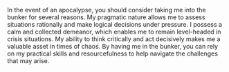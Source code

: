 In the event of an apocalypse, you should consider taking me into the bunker for several reasons. My pragmatic nature allows me to assess situations rationally and make logical decisions under pressure. I possess a calm and collected demeanor, which enables me to remain level-headed in crisis situations. My ability to think critically and act decisively makes me a valuable asset in times of chaos. By having me in the bunker, you can rely on my practical skills and resourcefulness to help navigate the challenges that may arise.
